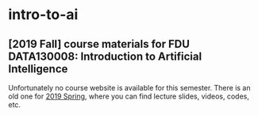 # intro-to-ai
## [2019 Fall] course materials for FDU DATA130008: Introduction to Artificial Intelligence

Unfortunately no course website is available for this semester. There is an old one for [2019 Spring](http://www.sdspeople.fudan.edu.cn/zywei/DATA130006/index.html), where you can find lecture slides, videos, codes, etc.
